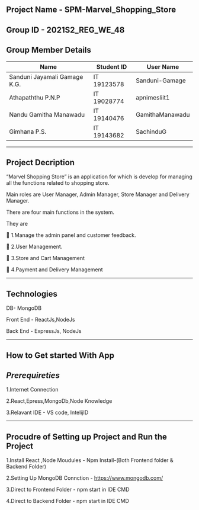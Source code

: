 Project Name - SPM-Marvel_Shopping_Store
------------------------------------------

Group ID  -    2021S2_REG_WE_48
--------------------------------
Group Member Details 
---------------------
| Name                          | Student ID    |User Name 
| ------------------------------| ------------- |---------------|
| Sanduni Jayamali Gamage K.G.  | IT 19123578   |Sanduni-Gamage |
| Athapaththu P.N.P             | IT 19028774   | apnimesliit1  |
| Nandu Gamitha Manawadu        | IT 19140476   |GamithaManawadu|
| Gimhana P.S.                  | IT 19143682   | SachinduG     |

------------------------
**Project Decription**
-------------------------

“Marvel Shopping Store” is an application for which is develop for managing all the functions related to shopping store.

Main roles are User Manager, Admin Manager, Store Manager and Delivery Manager.

There are four main functions in the system. 

They are

	1.Manage the admin panel and customer feedback.

	2.User Management.

	3.Store and Cart Management

	4.Payment and Delivery Management


--------------------------
**Technologies** 
--------------------------
DB- MongoDB

Front End  - ReactJs,NodeJs

Back End  - ExpressJs, NodeJs

---------------------------------
**How to Get started With App**
--------------------------------
*Prerequireties*
----------------------
1.Internet Connection 

2.React,Epress,MongoDb,Node Knowledge

3.Relavant IDE - VS code, IntelijID


-------------------------------------------------
Procudre of Setting up Project and Run the Project
--------------------------------------------------
1.Install React ,Node Moudules - Npm Install-(Both Frontend folder  & Backend Folder)

2.Setting Up MongoDB Connction - https://www.mongodb.com/

3.Direct to Frontend Folder - npm start  in IDE CMD

4.Direct to Backend Folder - npm start   in IDE CMD




